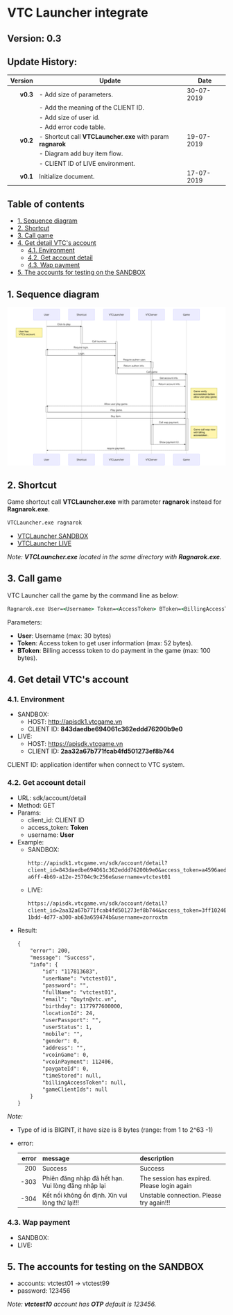 # **VTC Launcher integrate**

## **Version: 0.3**
## **Update History**:

| Version   | Update                                                      | Date        |
|----------:|-------------------------------------------------------------|-------------|
| **v0.3**  | - Add size of parameters.                                   | 30-07-2019  |
|           | - Add the meaning of the CLIENT ID.                         |             |
|           | - Add size of user id.                                      |             |
|           | - Add error code table.                                     |             |
| **v0.2**  | - Shortcut call **VTCLauncher.exe** with param **ragnarok** | 19-07-2019  |
|           | - Diagram add buy item flow.                                |             |
|           | - CLIENT ID of LIVE environment.                            |             |
| **v0.1**  | Initialize document.                                        | 17-07-2019  |

## **Table of contents**
* [1. Sequence diagram](#1-Sequence-diagram)
* [2. Shortcut](#2-Shortcut)
* [3. Call game](#3-Call-game)
* [4. Get detail VTC's account](#4-Get-detail-VTC's-account)
	* [4.1. Environment](#41-Environment)
	* [4.2. Get account detail](#42-Get-account-detail)
	* [4.3. Wap payment](#43-Wap-payment)
* [5. The accounts for testing on the SANDBOX](#5-The-accounts-for-testing-on-the-SANDBOX)

## **1. Sequence diagram**

![](./sequence-diagram.svg)

## **2. Shortcut**

Game shortcut call **VTCLauncher.exe** with parameter **ragnarok** instead for **Ragnarok.exe**. 

```cmd
VTCLauncher.exe ragnarok
```

* [VTCLauncher SANDBOX](./sandbox/VTCLauncher.zip)
* [VTCLauncher LIVE](./live/VTCLauncher.zip)

_Note: **VTCLauncher.exe** located in the same directory with **Ragnarok.exe**._

## **3. Call game**

VTC Launcher call the game by the command line as below:
```cmd
Ragnarok.exe User=<Username> Token=<AccessToken> BToken=<BillingAccessToken>
```
Parameters:  
* **User**: Username (max: 30 bytes)
* **Token**: Access token to get user information (max: 52 bytes).
* **BToken**: Billing accesss token to do payment in the game (max: 100 bytes).

## **4. Get detail VTC's account**

### **4.1. Environment**

* SANDBOX: 
	* HOST: http://apisdk1.vtcgame.vn
	* CLIENT ID: **843daedbe694061c362eddd76200b9e0**
* LIVE: 
	* HOST: https://apisdk.vtcgame.vn
	* CLIENT ID: **2aa32a67b771fcab4fd501273ef8b744**

CLIENT ID: application identifer when connect to VTC system.

### **4.2. Get account detail**

* URL: sdk/account/detail
* Method: GET
* Params:
	- client_id: CLIENT ID
	- access_token: **Token**
	- username: **User**
* Example:
	* SANDBOX:
		```http
		http://apisdk1.vtcgame.vn/sdk/account/detail?client_id=843daedbe694061c362eddd76200b9e0&access_token=a4596aed-a6ff-4b69-a12e-25704c9c256e&username=vtctest01
		```
	* LIVE:
		```http
		https://apisdk.vtcgame.vn/sdk/account/detail?client_id=2aa32a67b771fcab4fd501273ef8b744&access_token=3ff10246-1bdd-4d77-a300-ab63a659474b&username=zorroxtm
		```
* Result:
	```
	{
		"error": 200,
		"message": "Success",
		"info": {
			"id": "117813683",
			"userName": "vtctest01",
			"password": "",
			"fullName": "vtctest01",
			"email": "Quytn@vtc.vn",
			"birthday": 1177977600000,
			"locationId": 24,
			"userPassport": "",
			"userStatus": 1,
			"mobile": "",
			"gender": 0,
			"address": "",
			"vcoinGame": 0,
			"vcoinPayment": 112406,
			"paygateId": 0,
			"timeStored": null,
			"billingAccessToken": null,
			"gameClientIds": null
		}
	}
	```

_Note:_
* Type of id is BIGINT, it have size is 8 bytes (range: from 1 to 2^63 -1)
* error: 

	| error | message                                            | description                                 |
	|------:|----------------------------------------------------|---------------------------------------------|
	| 200   | Success                                            | Success                                     |
	| -303  | Phiên đăng nhập đã hết hạn. Vui lòng đăng nhập lại | The session has expired. Please login again |
	| -304  | Kết nối không ổn định. Xin vui lòng thử lại!!!     | Unstable connection. Please try again!!!    |

### **4.3. Wap payment**

* SANDBOX:
* LIVE:

## **5. The accounts for testing on the SANDBOX**

* accounts: vtctest01 -> vtctest99
* password: 123456

*Note: **vtctest10** account has **OTP** default is 123456.*
